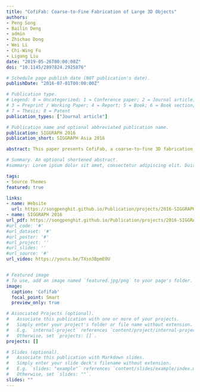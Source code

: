 ```yaml
---
title: "CofiFab: Coarse-to-Fine Fabrication of Large 3D Objects"
authors:
- Peng Song
- Bailin Deng
- admin
- Zhichao Dong
- Wei Li
- Chi-Wing Fu
- Ligang Liu
date: "2019-05-26T00:00:00Z"
doi: "10.1145/2897824.2925876"

# Schedule page publish date (NOT publication's date).
publishDate: "2016-07-01T00:00:00Z"

# Publication type.
# Legend: 0 = Uncategorized; 1 = Conference paper; 2 = Journal article;
# 3 = Preprint / Working Paper; 4 = Report; 5 = Book; 6 = Book section;
# 7 = Thesis; 8 = Patent
publication_types: ["Journal article"]

# Publication name and optional abbreviated publication name.
publication: SIGGRAPH 2016
publication_short: SIGGRAPH Asia 2016

abstract: This paper presents CofiFab, a coarse-to-fine 3D fabrication solution, combining 3D printing and 2D laser cutting for cost-effective fabrication of large objects at lower cost and higher speed. Our key approach is to first build coarse internal base structures within the given 3D object using laser cutting, and then attach thin 3D-printed parts, as an external shell, onto the base to recover the fine surface details. CofiFab achieves this with three novel algorithmic components. First, we formulate an optimization model to compute fabricatable polyhedrons of maximized volume, as the geometry of the internal base. Second, we devise a new interlocking scheme to tightly connect the laser-cut parts into a strong internal base, by iteratively building a network of nonorthogonal joints and interlocking parts around polyhedral corners. Lastly, we optimize the partitioning of the external object shell into 3D-printable parts, while saving support material and avoiding overhangs. Besides cost saving, these components also consider aesthetics, stability and balancing. Hence, CofiFab can efficiently produce large objects by assembly. To evaluate CofiFab, we fabricate objects of varying shapes and sizes, and show that CofiFab can significantly outperform previous methods.

# Summary. An optional shortened abstract.
#summary: Lorem ipsum dolor sit amet, consectetur adipiscing elit. Duis posuere tellus ac convallis placerat. Proin tincidunt magna sed ex sollicitudin condimentum.

tags:
- Source Themes
featured: true

links:
- name: Website
  url: https://songpenghit.github.io/Publication/projects/2016-SIGGRAPH-CofiFab/index.html
- name: SIGGRAPH 2016
url_pdf: https://songpenghit.github.io/Publication/projects/2016-SIGGRAPH-CofiFab/download/paper.highres.pdf
#url_code: '#'
#url_dataset: '#'
#url_poster: '#'
#url_project: ''
#url_slides: ''
#url_source: '#'
url_video: https://youtu.be/TXsn3BpmE0U


# Featured image
# To use, add an image named `featured.jpg/png` to your page's folder. 
image:
  caption: 'Cofifab'
  focal_point: Smart
  preview_only: true

# Associated Projects (optional).
#   Associate this publication with one or more of your projects.
#   Simply enter your project's folder or file name without extension.
#   E.g. `internal-project` references `content/project/internal-project/index.md`.
#   Otherwise, set `projects: []`.
projects: []

# Slides (optional).
#   Associate this publication with Markdown slides.
#   Simply enter your slide deck's filename without extension.
#   E.g. `slides: "example"` references `content/slides/example/index.md`.
#   Otherwise, set `slides: ""`.
slides: ""
---
```


